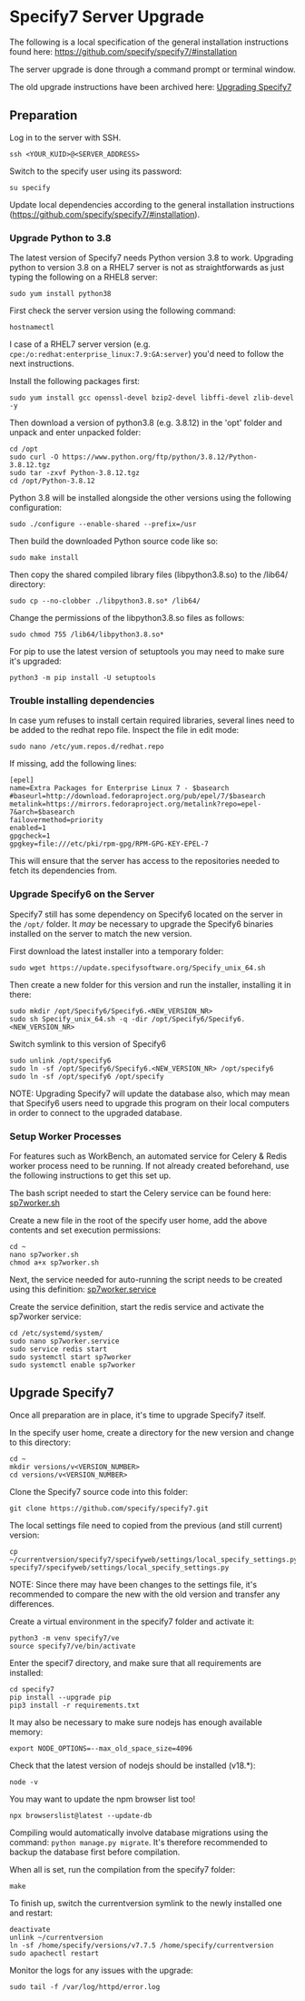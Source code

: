 # Specify7 Server Upgrade

The following is a local specification of the general installation instructions found here: 
https://github.com/specify/specify7/#installation

The server upgrade is done through a command prompt or terminal window. 

The old upgrade instructions have been archived here: 
[Upgrading Specify7](https://github.com/NHMDenmark/DanSpecify/blob/master/Documentation/Technical/Archived/Upgrading%20Specify7.md)

## Preparation

Log in to the server with SSH. 
```
ssh <YOUR_KUID>@<SERVER_ADDRESS> 
```
Switch to the specify user using its password: 
```
su specify 
```
Update local dependencies according to the general installation instructions (https://github.com/specify/specify7/#installation).

### Upgrade Python to 3.8 ### 

The latest version of Specify7 needs Python version 3.8 to work. Upgrading python to version 3.8 on a RHEL7 server is not as straightforwards as just typing the following on a RHEL8 server: 
```
sudo yum install python38
```

First check the server version using the following command: 
```
hostnamectl 
```

I case of a RHEL7 server version (e.g. `cpe:/o:redhat:enterprise_linux:7.9:GA:server`) you'd need to follow the next instructions.  

Install the following packages first:
```
sudo yum install gcc openssl-devel bzip2-devel libffi-devel zlib-devel -y
```

Then download a version of python3.8 (e.g. 3.8.12) in the 'opt' folder and unpack and enter unpacked folder: 
```
cd /opt
sudo curl -O https://www.python.org/ftp/python/3.8.12/Python-3.8.12.tgz
sudo tar -zxvf Python-3.8.12.tgz
cd /opt/Python-3.8.12
```

Python 3.8 will be installed alongside the other versions using the following configuration: 
```
sudo ./configure --enable-shared --prefix=/usr
```

Then build the downloaded Python source code like so: 
```
sudo make install
```

Then copy the shared compiled library files (libpython3.8.so) to the /lib64/ directory:
```
sudo cp --no-clobber ./libpython3.8.so* /lib64/
```

Change the permissions of the libpython3.8.so files as follows:
```
sudo chmod 755 /lib64/libpython3.8.so*
```

For pip to use the latest version of setuptools you may need to make sure it's upgraded: 
```
python3 -m pip install -U setuptools
```

### Trouble installing dependencies 

In case yum refuses to install certain required libraries, several lines need to be added to the redhat repo file. 
Inspect the file in edit mode: 
```
sudo nano /etc/yum.repos.d/redhat.repo
```
If missing, add the following lines: 
```
[epel]
name=Extra Packages for Enterprise Linux 7 - $basearch
#baseurl=http://download.fedoraproject.org/pub/epel/7/$basearch
metalink=https://mirrors.fedoraproject.org/metalink?repo=epel-7&arch=$basearch
failovermethod=priority
enabled=1
gpgcheck=1
gpgkey=file:///etc/pki/rpm-gpg/RPM-GPG-KEY-EPEL-7
```
This will ensure that the server has access to the repositories needed to fetch its dependencies from. 

### Upgrade Specify6 on the Server 

Specify7 still has some dependency on Specify6 located on the server in the `/opt/` folder. 
It *may* be necessary to upgrade the Specify6 binaries installed on the server to match the new version. 

First download the latest installer into a temporary folder: 
```
sudo wget https://update.specifysoftware.org/Specify_unix_64.sh
```
Then create a new folder for this version and run the installer, installing it in there: 
```
sudo mkdir /opt/Specify6/Specify6.<NEW_VERSION_NR>
sudo sh Specify_unix_64.sh -q -dir /opt/Specify6/Specify6.<NEW_VERSION_NR>
```
Switch symlink to this version of Specify6 
```
sudo unlink /opt/specify6
sudo ln -sf /opt/Specify6/Specify6.<NEW_VERSION_NR> /opt/specify6
sudo ln -sf /opt/specify6 /opt/specify
```

NOTE: Upgrading Specify7 will update the database also, which may mean that Specify6 users need to 
upgrade this program on their local computers in order to connect to the upgraded database. 

### Setup Worker Processes

For features such as WorkBench, an automated service for Celery & Redis worker process need to be running. 
If not already created beforehand, use the following instructions to get this set up. 

The bash script needed to start the Celery service can be found here: 
[sp7worker.sh](https://github.com/NHMDenmark/DanSpecify/blob/master/Scripts/Server/sp7worker.sh) 

Create a new file in the root of the specify user home, add the above contents and set execution permissions: 

```
cd ~
nano sp7worker.sh		    
chmod a+x sp7worker.sh
```
Next, the service needed for auto-running the script needs to be created using this definition: 
[sp7worker.service](https://github.com/NHMDenmark/DanSpecify/blob/master/Scripts/Server/sp7worker.service)

Create the service definition, start the redis service and activate the sp7worker service: 
```
cd /etc/systemd/system/         
sudo nano sp7worker.service		  
sudo service redis start        
sudo systemctl start sp7worker  
sudo systemctl enable sp7worker 
```

## Upgrade Specify7 

Once all preparation are in place, it's time to upgrade Specify7 itself. 

In the specify user home, create a directory for the new version and change to this directory:
```
cd ~ 
mkdir versions/v<VERSION_NUMBER> 
cd versions/v<VERSION_NUMBER> 
```
Clone the Specify7 source code into this folder:
```
git clone https://github.com/specify/specify7.git
```
The local settings file need to copied from the previous (and still current) version:
```
cp ~/currentversion/specify7/specifyweb/settings/local_specify_settings.py specify7/specifyweb/settings/local_specify_settings.py
```
NOTE: Since there may have been changes to the settings file, it's recommended to compare the new with the old version and transfer any differences. 

Create a virtual environment in the specify7 folder and activate it: 
```
python3 -m venv specify7/ve 
source specify7/ve/bin/activate
```
Enter the specif7 directory, and make sure that all requirements are installed: 
```
cd specify7
pip install --upgrade pip
pip3 install -r requirements.txt
```
It may also be necessary to make sure nodejs has enough available memory:
```
export NODE_OPTIONS=--max_old_space_size=4096
```
Check that the latest version of nodejs should be installed (v18.*):
```
node -v
```
You may want to update the npm browser list too! 
```
npx browserslist@latest --update-db
```
Compiling would automatically involve database migrations using the command: `python manage.py migrate`. 
It's therefore recommended to backup the database first before compilation. 

When all is set, run the compilation from the specify7 folder: 
```
make
```
To finish up, switch the currentversion symlink to the newly installed one and restart: 
```
deactivate
unlink ~/currentversion
ln -sf /home/specify/versions/v7.7.5 /home/specify/currentversion
sudo apachectl restart 
```
Monitor the logs for any issues with the upgrade: 
```
sudo tail -f /var/log/httpd/error.log
```
